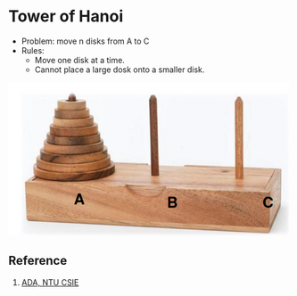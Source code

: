 # Tower of Hanoi

- Problem: move n disks from A to C
- Rules:
    - Move one disk at a time.
    - Cannot place a large dosk onto a smaller disk.

<img src="hanoi.png" />

## Reference

1. [ADA, NTU CSIE](https://www.csie.ntu.edu.tw/~yvchen/f108-ada/doc/190919_Divide-and-Conquer-1.pdf)
